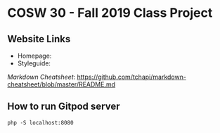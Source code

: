 # COSW 30 - Fall 2019 Class Project #

## Website Links ##
* Homepage:
* Styleguide:

_Markdown Cheatsheet_: https://github.com/tchapi/markdown-cheatsheet/blob/master/README.md

## How to run Gitpod server ##
`php -S localhost:8080`